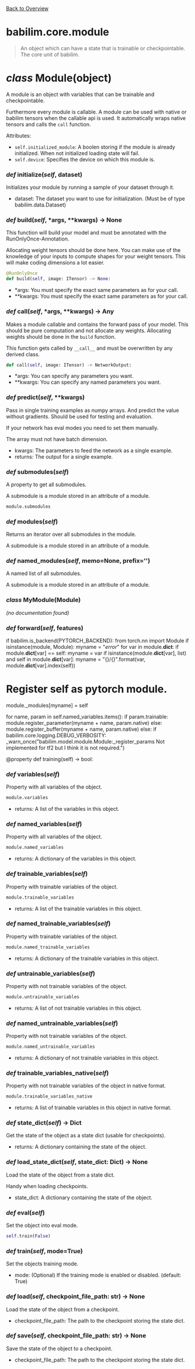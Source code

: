 [Back to Overview](../../README.md)

# babilim.core.module

> An object which can have a state that is trainable or checkpointable. The core unit of babilim.

# *class* **Module**(object)

A module is an object with variables that can be trainable and checkpointable.

Furthermore every module is callable.
A module can be used with native or babilim tensors when the callable api is used.
It automatically wraps native tensors and calls the `call` function.

Attributes:
* `self.initialized_module`: A boolen storing if the module is already initialized. When not initialized loading state will fail.
* `self.device`: Specifies the device on which this module is.


### *def* **initialize**(*self*, dataset)

Initializes your module by running a sample of your dataset through it.

* dataset: The dataset you want to use for initialization. (Must be of type babilim.data.Dataset)


### *def* **build**(*self*, *args, **kwargs) -> None

This function will build your model and must be annotated with the RunOnlyOnce-Annotation.

Allocating weight tensors should be done here.
You can make use of the knowledge of your inputs to compute shapes for your weight tensors.
This will make coding dimensions a lot easier.

```python
@RunOnlyOnce
def build(self, image: ITensor) -> None:
```

* *args: You must specify the exact same parameters as for your call.
* **kwargs: You must specify the exact same parameters as for your call.


### *def* **call**(*self*, *args, **kwargs) -> Any

Makes a module callable and contains the forward pass of your model.
This should be pure computation and not allocate any weights.
Allocating weights should be done in the `build` function.

This function gets called by `__call__` and must be overwritten by any derived class.

```python
def call(self, image: ITensor) -> NetworkOutput:
```

* *args: You can specify any parameters you want.
* **kwargs: You can specify any named parameters you want.


### *def* **predict**(*self*, **kwargs)

Pass in single training examples as numpy arrays.
And predict the value without gradients.
Should be used for testing and evaluation.

If your network has eval modes you need to set them manually.

The array must not have batch dimension.

* kwargs: The parameters to feed the network as a single example.
* returns: The output for a single example.


### *def* **submodules**(*self*)

A property to get all submodules.

A submodule is a module stored in an attribute of a module.

```python
module.submodules
```


### *def* **modules**(*self*)

Returns an iterator over all submodules in the module.

A submodule is a module stored in an attribute of a module.


### *def* **named_modules**(*self*, memo=None, prefix='')

A named list of all submodules.

A submodule is a module stored in an attribute of a module.


### *class* **MyModule**(Module)

*(no documentation found)*

### *def* **forward**(*self*, features)

if babilim.is_backend(PYTORCH_BACKEND):
from torch.nn import Module
if isinstance(module, Module):
myname = "_error_"
for var in module.__dict__:
if module.__dict__[var] == self:
myname = var
if isinstance(module.__dict__[var], list) and self in module.__dict__[var]:
myname = "{}/{}".format(var, module.__dict__[var].index(self))

# Register self as pytorch module.
module._modules[myname] = self

for name, param in self.named_variables.items():
if param.trainable:
module.register_parameter(myname + name, param.native)
else:
module.register_buffer(myname + name, param.native)
else:
if babilim.core.logging.DEBUG_VERBOSITY:
_warn_once("babilim.model.module.Module:_register_params Not implemented for tf2 but I think it is not required.")

@property
def training(self) -> bool:


### *def* **variables**(*self*)

Property with all variables of the object.

```python
module.variables
```

* returns: A list of the variables in this object.


### *def* **named_variables**(*self*)

Property with all variables of the object.

```python
module.named_variables
```

* returns: A dictionary of the variables in this object.


### *def* **trainable_variables**(*self*)

Property with trainable variables of the object.

```python
module.trainable_variables
```

* returns: A list of the trainable variables in this object.


### *def* **named_trainable_variables**(*self*)

Property with trainable variables of the object.

```python
module.named_trainable_variables
```

* returns: A dictionary of the trainable variables in this object.


### *def* **untrainable_variables**(*self*)

Property with not trainable variables of the object.

```python
module.untrainable_variables
```

* returns: A list of not trainable variables in this object.


### *def* **named_untrainable_variables**(*self*)

Property with not trainable variables of the object.

```python
module.named_untrainable_variables
```

* returns: A dictionary of not trainable variables in this object.


### *def* **trainable_variables_native**(*self*)

Property with not trainable variables of the object in native format.

```python
module.trainable_variables_native
```

* returns: A list of trainable variables in this object in native format.


### *def* **state_dict**(*self*) -> Dict

Get the state of the object as a state dict (usable for checkpoints).

* returns: A dictionary containing the state of the object.


### *def* **load_state_dict**(*self*, state_dict: Dict) -> None

Load the state of the object from a state dict.

Handy when loading checkpoints.

* state_dict: A dictionary containing the state of the object.


### *def* **eval**(*self*)

Set the object into eval mode.

```python
self.train(False)
```


### *def* **train**(*self*, mode=True)

Set the objects training mode.

* mode: (Optional) If the training mode is enabled or disabled. (default: True)


### *def* **load**(*self*, checkpoint_file_path: str) -> None

Load the state of the object from a checkpoint.

* checkpoint_file_path: The path to the checkpoint storing the state dict.


### *def* **save**(*self*, checkpoint_file_path: str) -> None

Save the state of the object to a checkpoint.

* checkpoint_file_path: The path to the checkpoint storing the state dict.


